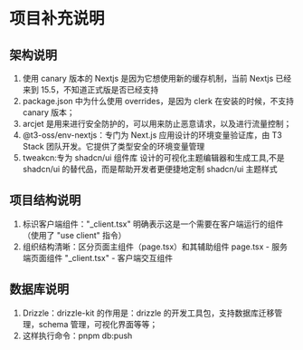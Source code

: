 # 项目补充说明

## 架构说明

1. 使用 canary 版本的 Nextjs 是因为它想使用新的缓存机制，当前 Nextjs 已经来到 15.5，不知道正式版是否已经支持
2. package.json 中为什么使用 overrides，是因为 clerk 在安装的时候，不支持 canary 版本；
3. arcjet 是用来进行安全防护的，可以用来防止恶意请求，以及进行流量控制；
4. @t3-oss/env-nextjs：专门为 Next.js 应用设计的环境变量验证库，由 T3 Stack 团队开发。它提供了类型安全的环境变量管理
5. tweakcn:专为 shadcn/ui 组件库 设计的可视化主题编辑器和生成工具,不是 shadcn/ui 的替代品，而是帮助开发者更便捷地定制 shadcn/ui 主题样式

## 项目结构说明

1. 标识客户端组件："\_client.tsx" 明确表示这是一个需要在客户端运行的组件（使用了 "use client" 指令）
2. 组织结构清晰：区分页面主组件（page.tsx）和其辅助组件
   page.tsx - 服务端页面组件
   "\_client.tsx" - 客户端交互组件

## 数据库说明

1. Drizzle：drizzle-kit 的作用是：drizzle 的开发工具包，支持数据库迁移管理，schema 管理，可视化界面等等；
2. 这样执行命令：pnpm db:push
